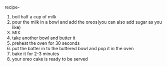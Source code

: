 recipe-
1. boil half a cup of milk  
2. pour the milk in a bowl and add the oreos(you can also add sugar as you like)
3. MIX
4. take another bowl and butter it
5. preheat the oven for 30 seconds
6. put the batter in to the buttered bowl and pop it in the oven
7. bake it for 2-3 minutes 
8. your oreo cake is ready to be served